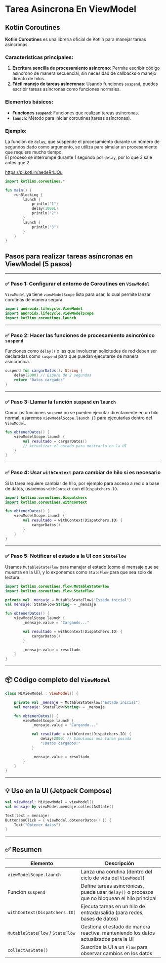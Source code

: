 # Tarea Asincrona En ViewModel

## Kotlin Coroutines

**Kotlin Coroutines** es una librería oficial de Kotlin para manejar tareas asíncronas.

### Características principales:
1. **Escritura sencilla de procesamiento asíncrono**: Permite escribir código asíncrono de manera secuencial, sin necesidad de callbacks o manejo directo de hilos.
2. **Fácil manejo de tareas asíncronas**: Usando funciones `suspend`, puedes escribir tareas asíncronas como funciones normales.

### Elementos básicos:
- **Funciones `suspend`**: Funciones que realizan tareas asíncronas.
- **`launch`**: Método para iniciar coroutines(tareas asíncronas).

### Ejemplo:

La función de `delay`, que suspende el procesamiento durante un número de segundos dado como argumento, se utiliza para simular un procesamiento que requiere mucho tiempo.
<br>El proceso se interrumpe durante 1 segundo por `delay`, por lo que 3 sale antes que 2.

https://pl.kotl.in/aedeR4JQu

```kotlin
import kotlinx.coroutines.*

fun main() {
    runBlocking {
        launch {
            println("1")
            delay(1000L)
            println("2")
        }
        launch {
            println("3")
        }
    }
}
```

## Pasos para realizar tareas asíncronas en ViewModel (5 pasos)

---

### ✅ Paso 1: Configurar el entorno de Coroutines en `ViewModel`

`ViewModel` ya tiene `viewModelScope` listo para usar, lo cual permite lanzar corutinas de manera segura.

```kotlin
import androidx.lifecycle.ViewModel
import androidx.lifecycle.viewModelScope
import kotlinx.coroutines.launch
```

---

### ✅ Paso 2: Hacer las funciones de procesamiento asincrónico `suspend`

Funciones como `delay()` o las que involucran solicitudes de red deben ser declaradas como `suspend` para que puedan ejecutarse de manera asincrónica.

```kotlin
suspend fun cargarDatos(): String {
    delay(2000) // Espera de 2 segundos
    return "Datos cargados"
}
```

---

### ✅ Paso 3: Llamar la función `suspend` en `launch`

Como las funciones `suspend` no se pueden ejecutar directamente en un hilo normal, usaremos `viewModelScope.launch {}` para ejecutarlas dentro del `ViewModel`.

```kotlin
fun obtenerDatos() {
    viewModelScope.launch {
        val resultado = cargarDatos()
        // Actualizar el estado para mostrarlo en la UI
    }
}
```

---

### ✅ Paso 4: Usar `withContext` para cambiar de hilo si es necesario

Si la tarea requiere cambiar de hilo, por ejemplo para acceso a red o a base de datos, usaremos `withContext` con el `Dispatchers.IO`.

```kotlin
import kotlinx.coroutines.Dispatchers
import kotlinx.coroutines.withContext

fun obtenerDatos() {
    viewModelScope.launch {
        val resultado = withContext(Dispatchers.IO) {
            cargarDatos()
        }
    }
}
```

---

### ✅ Paso 5: Notificar el estado a la UI con `StateFlow`

Usamos `MutableStateFlow` para manejar el estado (como el mensaje que se muestra en la UI), y lo exponemos como `StateFlow` para que sea solo de lectura.

```kotlin
import kotlinx.coroutines.flow.MutableStateFlow
import kotlinx.coroutines.flow.StateFlow

private val _mensaje = MutableStateFlow("Estado inicial")
val mensaje: StateFlow<String> = _mensaje

fun obtenerDatos() {
    viewModelScope.launch {
        _mensaje.value = "Cargando..."

        val resultado = withContext(Dispatchers.IO) {
            cargarDatos()
        }

        _mensaje.value = resultado
    }
}
```

---

## 📦 Código completo del `ViewModel`

```kotlin
class MiViewModel : ViewModel() {

    private val _mensaje = MutableStateFlow("Estado inicial")
    val mensaje: StateFlow<String> = _mensaje

    fun obtenerDatos() {
        viewModelScope.launch {
            _mensaje.value = "Cargando..."

            val resultado = withContext(Dispatchers.IO) {
                delay(2000) // Simulamos una tarea pesada
                "¡Datos cargados!"
            }

            _mensaje.value = resultado
        }
    }
}
```

---

## 💡 Uso en la UI (Jetpack Compose)

```kotlin
val viewModel: MiViewModel = viewModel()
val mensaje by viewModel.mensaje.collectAsState()

Text(text = mensaje)
Button(onClick = { viewModel.obtenerDatos() }) {
    Text("Obtener datos")
}
```

---

## ✅ Resumen

| Elemento                        | Descripción |
|----------------------------------|-------------|
| `viewModelScope.launch`          | Lanza una corutina (dentro del ciclo de vida del `ViewModel`) |
| Función `suspend`                | Define tareas asincrónicas, puede usar `delay()` o procesos que no bloquean el hilo principal |
| `withContext(Dispatchers.IO)`    | Ejecuta tareas en un hilo de entrada/salida (para redes, bases de datos) |
| `MutableStateFlow` / `StateFlow` | Gestiona el estado de manera reactiva, manteniendo los datos actualizados para la UI |
| `collectAsState()`               | Suscribe la UI a un `Flow` para observar cambios en los datos |
